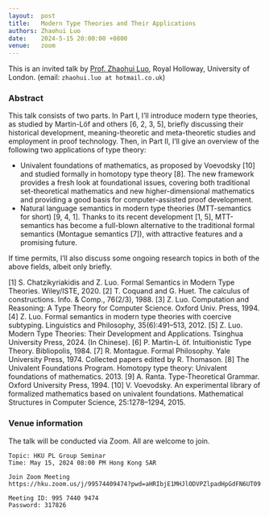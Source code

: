 ```yaml
--- 
layout:  post 
title:   Modern Type Theories and Their Applications
authors: Zhaohui Luo
date:    2024-5-15 20:00:00 +0800
venue:   zoom
--- 
```



This is an invited talk by [Prof. Zhaohui Luo](https://www.cs.rhul.ac.uk/home/zhaohui/), Royal Holloway, University of London. (email: `zhaohui.luo at hotmail.co.uk`)

### Abstract

This talk consists of two parts. In Part I, I’ll introduce modern type theories, as studied by Martin-Löf and others [6, 2, 3, 5], briefly discussing their historical development, meaning-theoretic and meta-theoretic studies and employment in proof technology. Then, in Part II, I’ll give an overview of the following two applications of type theory:
- Univalent foundations of mathematics, as proposed by Voevodsky [10] and studied formally in homotopy type theory [8]. The new framework provides a fresh look at foundational issues, covering both traditional set-theoretical mathematics and new higher-dimensional mathematics and providing a good basis for computer-assisted proof development.
- Natural language semantics in modern type theories (MTT-semantics for short) [9, 4, 1]. Thanks to its recent development [1, 5], MTT-semantics has become a full-blown alternative to the traditional formal semantics (Montague semantics [7]), with attractive features and a promising future.

If time permits, I’ll also discuss some ongoing research topics in both of the above fields, albeit only briefly.



[1] S. Chatzikyriakidis and Z. Luo. Formal Semantics in Modern Type Theories. Wiley/ISTE, 2020.
[2] T. Coquand and G. Huet. The calculus of constructions. Info. & Comp., 76(2/3), 1988.
[3] Z. Luo. Computation and Reasoning: A Type Theory for Computer Science. Oxford Univ. Press, 1994.
[4] Z. Luo. Formal semantics in modern type theories with coercive subtyping. Linguistics and Philosophy, 35(6):491–513, 2012.
[5] Z. Luo. Modern Type Theories: Their Development and Applications. Tsinghua University Press, 2024. (In Chinese).
[6] P. Martin-L ̈of. Intuitionistic Type Theory. Bibliopolis, 1984.
[7] R. Montague. Formal Philosophy. Yale University Press, 1974. Collected papers edited by R. Thomason.
[8] The Univalent Foundations Program. Homotopy type theory: Univalent foundations of mathematics. 2013.
[9] A. Ranta. Type-Theoretical Grammar. Oxford University Press, 1994.
[10] V. Voevodsky. An experimental library of formalized mathematics based on univalent foundations. Mathematical Structures in Computer Science, 25:1278–1294, 2015.


### Venue information

The talk will be conducted via Zoom. All are welcome to join.

```
Topic: HKU PL Group Seminar
Time: May 15, 2024 08:00 PM Hong Kong SAR

Join Zoom Meeting
https://hku.zoom.us/j/99574409474?pwd=aHRIbjE1MHJlODVPZlpadHpGdFN6UT09

Meeting ID: 995 7440 9474
Password: 317826
```